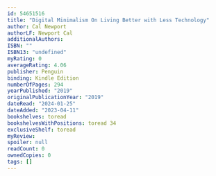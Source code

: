 ```yaml
---
id: 54651516
title: "Digital Minimalism On Living Better with Less Technology"
author: Cal Newport
authorLF: Newport Cal
additionalAuthors: 
ISBN: ""
ISBN13: "undefined"
myRating: 0
averageRating: 4.06
publisher: Penguin
binding: Kindle Edition
numberOfPages: 294
yearPublished: "2019"
originalPublicationYear: "2019"
dateRead: "2024-01-25"
dateAdded: "2023-04-11"
bookshelves: toread
bookshelvesWithPositions: toread 34
exclusiveShelf: toread
myReview: 
spoiler: null
readCount: 0
ownedCopies: 0
tags: []
---
```


